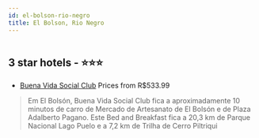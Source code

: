 ```yaml
---
id: el-bolson-rio-negro
title: El Bolson, Rio Negro
---
```


<center><img src="https://i.travelapi.com/hotels/37000000/36370000/36360200/36360176/36db22a0_z.jpg" alt="" /></center>


##  3 star hotels - ⭐️⭐️⭐️

-    [Buena Vida Social Club](https://www.hurb.com/br/aud/https://www.hurb.com/br/hotels/el-bolson/buena-vida-social-club-HT-UE3K?cmp=18055) Prices from R$533.99
   > Em El Bolsón, Buena Vida Social Club fica a aproximadamente 10 minutos de carro de Mercado de Artesanato de El Bolsón e de Plaza Adalberto Pagano.  Este Bed and Breakfast fica a 20,3 km de Parque Nacional Lago Puelo e a 7,2 km de Trilha de Cerro Piltriqui
